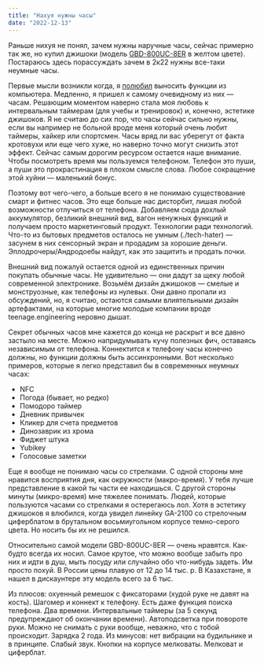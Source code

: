 ```yaml
---
title: "Нахуя нужны часы"
date: "2022-12-13"
---
```


Раньше нихуя не понял, зачем нужны наручные часы, сейчас примерно так же, но купил джишоки (модель [GBD-800UC-8ER](https://www.casio-europe.com/ru/products/watches/g-shock/gbd-800uc-8er/) в желтом цвете). Постараюсь здесь порассуждать зачем в 2к22 нужны все-таки неумные часы. 

Первые мысли возникли когда, я [полюбил](./devirtualization) выносить функции из компьютера. Медленно, я пришел к самому очевидному из них — часам. Решающим моментом наверно стала моя любовь к интервальным таймерам (для учебы и тренировок) и, конечно, эстетике джишоков. Я не считаю до сих пор, что часы сейчас сильно нужны, если вы например не больной вроде меня который очень любит таймеры, хайкер или спортсмен. Часы вряд ли вас уберегут от факта кротовухи или еще чего хуже, но наверно точно могут снизить этот эффект. Сейчас самым дорогим ресурсом остается наше внимание. Чтобы посмотреть время мы пользуемся телефоном. Телефон это пуши, а пуши это прокрастинация в плохом смысле слова. Любое сокращение этой хуйни — маленький бонус.

Поэтому вот чего-чего, а больше всего я не понимаю существование смарт и фитнес часов. Это еще больше нас дисторбит, лишая любой возможности отлучиться от телефона. Добавляем сюда дохлый аккумулятор, безликий внешний вид, вагон ненужных функций и получаем просто маркетинговый продукт. Технологии ради технологий. Что-то из бытовых предметов осталось не умным (./tech-hater) — засунем в них сенсорный экран и продадим за хорошие деньги. Эплодрочеры/Андродоебы найдут, как это защитить и продать почки.  

Внешний вид пожалуй остается одной из единственных причин покупать обычные часы. Не удивительно — они дадут за щеку любой современной электронике. Возьмём дизайн джишоков — смелые и монструозные, как телефоны из нулевых. Они давно пропали из обсуждений, но, я считаю, остаются самыми влиятельными дизайн артефактами, на которые многие молодые компании вроде teenage.engineering неровно дышат.

Секрет обычных часов мне кажется до конца не раскрыт и все давно застыло на месте. Можно напридумывать кучу полезных фич, оставаясь независимым от телефона. Коннектится к телефону часы конечно должны, но функции должны быть ассинхронными. Вот несколько примеров, которые я легко представил бы в современных неумных часах:

- NFC
- Погода (бывает, но редко)
- Помодоро таймер
- Дневник привычек
- Кликер для счета предметов
- Динозаврик из хрома
- Фиджет штука 
- Yubikey
- Голосовые заметки

Еще я вообще не понимаю часы со стрелками. С одной стороны мне нравится восприятия дня, как окружности (макро-время). У тебя лучше представление в какой ты части ее находишься. С другой стороны минуты (микро-время) мне тяжелее понимать. Людей, которые пользуются часами со стрелками я остерегаюсь лол. Хотя в эстетику джишоков я влюбился, когда увидел линейку GA-2100 со стрелочным циферблатом в брутальном восьмиугольном корпусе темно-серого цвета. Но носить бы их не решился.    

Относительно самой модели GBD-800UC-8ER — очень нравятся. Как-будто всегда их носил. Самое крутое, что можно вообще забыть про них и идти в душ, мыть посуду или случайно обо что-нибудь задеть. Им просто похуй. В России цены плавую от 12 до 14 тыс. р. В Казахстане, я нашел в дискаунтере эту модель всего за 6 тыс.

Из плюсов: охуенный ремешок с фиксаторами (худой руке не давят на кость). Шагомер и коннект к телефону. Есть даже функция поиска телефона. Два времени. Интервальные таймеры (за 5 секунд предупреждают об окончании времени). Автоподсветка при повороте руки. Можно не снимать с руки вообще, неважно, что с тобой происходит. Зарядка 2 года.
Из минусов: нет вибрации на будильнике и в принципе. Слабый звук. Кнопки на корпусе мелковаты. Мелковат и циферблат. 
